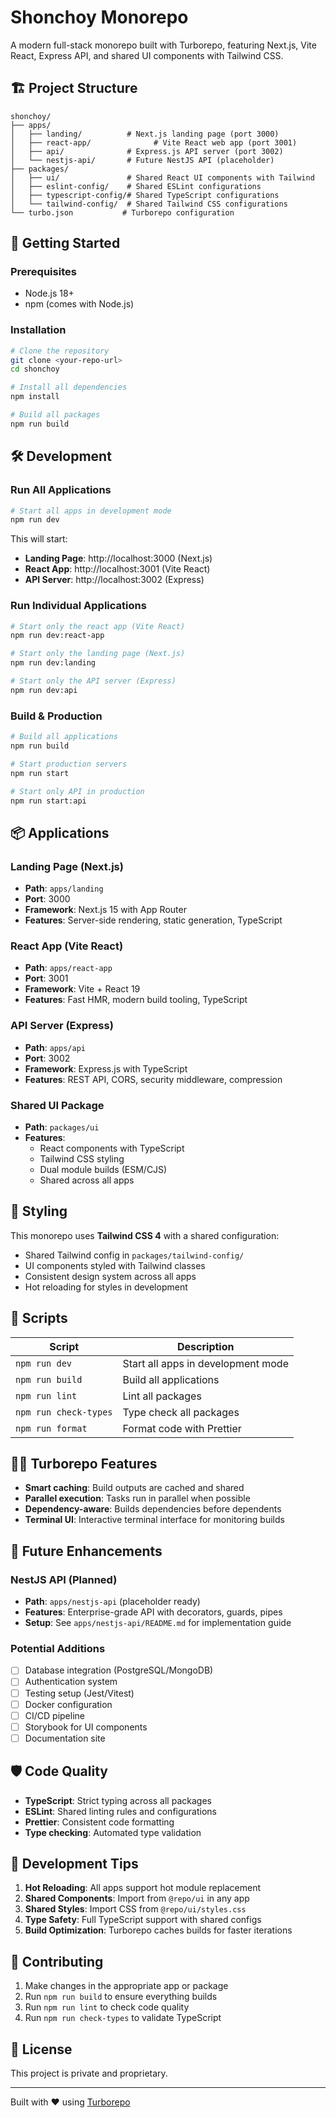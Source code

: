 # Shonchoy Monorepo

A modern full-stack monorepo built with Turborepo, featuring Next.js, Vite React, Express API, and shared UI components with Tailwind CSS.

## 🏗️ Project Structure

```
shonchoy/
├── apps/
│   ├── landing/          # Next.js landing page (port 3000)
│   ├── react-app/              # Vite React web app (port 3001)
│   ├── api/              # Express.js API server (port 3002)
│   └── nestjs-api/       # Future NestJS API (placeholder)
├── packages/
│   ├── ui/               # Shared React UI components with Tailwind
│   ├── eslint-config/    # Shared ESLint configurations
│   ├── typescript-config/# Shared TypeScript configurations
│   └── tailwind-config/  # Shared Tailwind CSS configurations
└── turbo.json           # Turborepo configuration
```

## 🚀 Getting Started

### Prerequisites

- Node.js 18+
- npm (comes with Node.js)

### Installation

```bash
# Clone the repository
git clone <your-repo-url>
cd shonchoy

# Install all dependencies
npm install

# Build all packages
npm run build
```

## 🛠️ Development

### Run All Applications

```bash
# Start all apps in development mode
npm run dev
```

This will start:

- **Landing Page**: http://localhost:3000 (Next.js)
- **React App**: http://localhost:3001 (Vite React)
- **API Server**: http://localhost:3002 (Express)

### Run Individual Applications

```bash
# Start only the react app (Vite React)
npm run dev:react-app

# Start only the landing page (Next.js)
npm run dev:landing

# Start only the API server (Express)
npm run dev:api
```

### Build & Production

```bash
# Build all applications
npm run build

# Start production servers
npm run start

# Start only API in production
npm run start:api
```

## 📦 Applications

### Landing Page (Next.js)

- **Path**: `apps/landing`
- **Port**: 3000
- **Framework**: Next.js 15 with App Router
- **Features**: Server-side rendering, static generation, TypeScript

### React App (Vite React)

- **Path**: `apps/react-app`
- **Port**: 3001
- **Framework**: Vite + React 19
- **Features**: Fast HMR, modern build tooling, TypeScript

### API Server (Express)

- **Path**: `apps/api`
- **Port**: 3002
- **Framework**: Express.js with TypeScript
- **Features**: REST API, CORS, security middleware, compression

### Shared UI Package

- **Path**: `packages/ui`
- **Features**:
  - React components with TypeScript
  - Tailwind CSS styling
  - Dual module builds (ESM/CJS)
  - Shared across all apps

## 🎨 Styling

This monorepo uses **Tailwind CSS 4** with a shared configuration:

- Shared Tailwind config in `packages/tailwind-config/`
- UI components styled with Tailwind classes
- Consistent design system across all apps
- Hot reloading for styles in development

## 🔧 Scripts

| Script                | Description                        |
| --------------------- | ---------------------------------- |
| `npm run dev`         | Start all apps in development mode |
| `npm run build`       | Build all applications             |
| `npm run lint`        | Lint all packages                  |
| `npm run check-types` | Type check all packages            |
| `npm run format`      | Format code with Prettier          |

## 🏃‍♂️ Turborepo Features

- **Smart caching**: Build outputs are cached and shared
- **Parallel execution**: Tasks run in parallel when possible
- **Dependency-aware**: Builds dependencies before dependents
- **Terminal UI**: Interactive terminal interface for monitoring builds

## 🔮 Future Enhancements

### NestJS API (Planned)

- **Path**: `apps/nestjs-api` (placeholder ready)
- **Features**: Enterprise-grade API with decorators, guards, pipes
- **Setup**: See `apps/nestjs-api/README.md` for implementation guide

### Potential Additions

- [ ] Database integration (PostgreSQL/MongoDB)
- [ ] Authentication system
- [ ] Testing setup (Jest/Vitest)
- [ ] Docker configuration
- [ ] CI/CD pipeline
- [ ] Storybook for UI components
- [ ] Documentation site

## 🛡️ Code Quality

- **TypeScript**: Strict typing across all packages
- **ESLint**: Shared linting rules and configurations
- **Prettier**: Consistent code formatting
- **Type checking**: Automated type validation

## 📝 Development Tips

1. **Hot Reloading**: All apps support hot module replacement
2. **Shared Components**: Import from `@repo/ui` in any app
3. **Shared Styles**: Import CSS from `@repo/ui/styles.css`
4. **Type Safety**: Full TypeScript support with shared configs
5. **Build Optimization**: Turborepo caches builds for faster iterations

## 🤝 Contributing

1. Make changes in the appropriate app or package
2. Run `npm run build` to ensure everything builds
3. Run `npm run lint` to check code quality
4. Run `npm run check-types` to validate TypeScript

## 📄 License

This project is private and proprietary.

---

Built with ❤️ using [Turborepo](https://turbo.build/repo)
